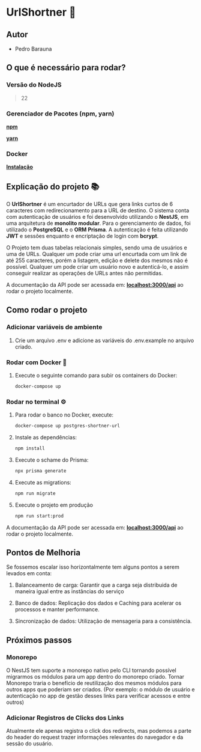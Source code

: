 # UrlShortner 🚀

## Autor

- Pedro Barauna

## O que é necessário para rodar?

### Versão do NodeJS

> 22

### Gerenciador de Pacotes (npm, yarn)

**[npm](https://docs.npmjs.com/downloading-and-installing-node-js-and-npm)**

**[yarn](https://classic.yarnpkg.com/lang/en/docs/install/#windows-stablem)**

### Docker

**[Instalação](https://www.docker.com/products/docker-desktop/)**

## Explicação do projeto 📚

O **UrlShortner** é um encurtador de URLs que gera links curtos de 6 caracteres com redirecionamento para a URL de destino. O sistema conta com autenticação de usuários e foi desenvolvido utilizando o **NestJS**, em uma arquitetura de **monolito modular**. Para o gerenciamento de dados, foi utilizado o **PostgreSQL** e o **ORM Prisma**.
A autenticação é feita utilizando **JWT** e sessões enquanto e encriptação de login com **bcrypt**.

O Projeto tem duas tabelas relacionais simples, sendo uma de usuários e uma de URLs. Qualquer um pode criar uma url encurtada com um link de até 255 caracteres, porém a listagem, edição e delete dos mesmos não é possível. Qualquer um pode criar um usuário novo e autenticá-lo, e assim conseguir realizar as operações de URLs antes não permitidas.

A documentação da API pode ser acessada em: **[localhost:3000/api](http://localhost:3000/api)** ao rodar o projeto localmente.

## Como rodar o projeto

### Adicionar variáveis de ambiente

1. Crie um arquivo .env e adicione as variáveis do .env.example no arquivo criado.

### Rodar com Docker 🐳

1. Execute o seguinte comando para subir os containers do Docker:

   ```bash
   docker-compose up
   ```

### Rodar no terminal ⚙️

1. Para rodar o banco no Docker, execute:

   ```bash
   docker-compose up postgres-shortner-url
   ```

2. Instale as dependências:

   ```bash
   npm install
   ```

3. Execute o schame do Prisma:

   ```bash
   npx prisma generate
   ```

4. Execute as migrations:

   ```bash
   npm run migrate
   ```

5. Execute o projeto em produção

   ```bash
   npm run start:prod
   ```

A documentação da API pode ser acessada em: **[localhost:3000/api](http://localhost:3000/api)** ao rodar o projeto localmente.

## Pontos de Melhoria

Se fossemos escalar isso horizontalmente tem alguns pontos a serem levados em conta:

1. Balanceamento de carga: Garantir que a carga seja distribuida de maneira igual entre as instâncias do serviço

2. Banco de dados: Replicação dos dados e Caching para acelerar os processos e manter performance.

3. Sincronização de dados: Utilização de mensageria para a consistência.

## Próximos passos

### Monorepo

O NestJS tem suporte a monorepo nativo pelo CLI tornando possível migrarmos os módulos para um app dentro do monorepo criado.
Tornar Monorepo traria o benefício de reutilização dos mesmos módulos para outros apps que poderiam ser criados. (Por exemplo: o módulo de usuário e autenticação no app de gestão desses links para verificar acessos e entre outros)

### Adicionar Registros de Clicks dos Links

Atualmente ele apenas registra o click dos redirects, mas podemos a parte do header do request trazer informações relevantes do navegador e da sessão do usuário.
